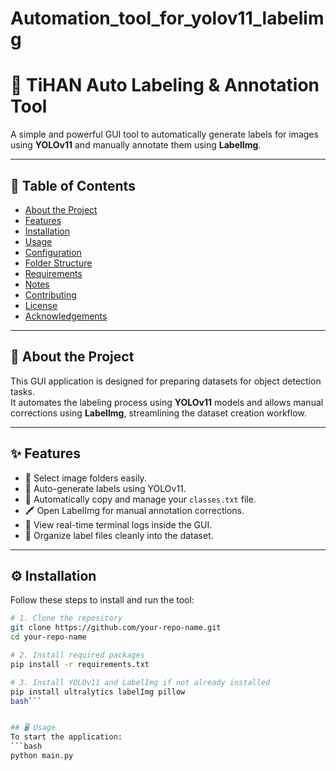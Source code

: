 # Automation_tool_for_yolov11_labelimg
# 🚀 TiHAN Auto Labeling & Annotation Tool

A simple and powerful GUI tool to automatically generate labels for images using **YOLOv11** and manually annotate them using **LabelImg**.

---

## 📜 Table of Contents

- [About the Project](#about-the-project)
- [Features](#features)
- [Installation](#installation)
- [Usage](#usage)
- [Configuration](#configuration)
- [Folder Structure](#folder-structure)
- [Requirements](#requirements)
- [Notes](#notes)
- [Contributing](#contributing)
- [License](#license)
- [Acknowledgements](#acknowledgements)

---

## 📖 About the Project

This GUI application is designed for preparing datasets for object detection tasks.  
It automates the labeling process using **YOLOv11** models and allows manual corrections using **LabelImg**, streamlining the dataset creation workflow.

---

## ✨ Features

- 📂 Select image folders easily.
- 🤖 Auto-generate labels using YOLOv11.
- 🧾 Automatically copy and manage your `classes.txt` file.
- 🖍️ Open LabelImg for manual annotation corrections.
- 💬 View real-time terminal logs inside the GUI.
- 🧹 Organize label files cleanly into the dataset.

---

## ⚙️ Installation

Follow these steps to install and run the tool:

```bash
# 1. Clone the repository
git clone https://github.com/your-repo-name.git
cd your-repo-name

# 2. Install required packages
pip install -r requirements.txt

# 3. Install YOLOv11 and LabelImg if not already installed
pip install ultralytics labelImg pillow
bash```


## 🖥️ Usage
To start the application:
```bash
python main.py
